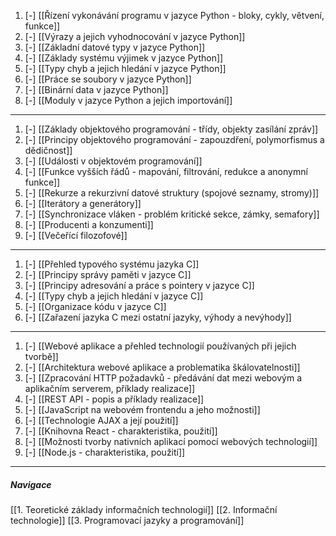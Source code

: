 1. [-] [[Řízení vykonávání programu v jazyce Python - bloky, cykly, větvení, funkce]]
2. [-] [[Výrazy a jejich vyhodnocování v jazyce Python]]
3. [-] [[Základní datové typy v jazyce Python]]
4. [-] [[Základy systému výjimek v jazyce Python]]
5. [-] [[Typy chyb a jejich hledání v jazyce Python]]
6. [-] [[Práce se soubory v jazyce Python]]
7. [-] [[Binární data v jazyce Python]]
8. [-] [[Moduly v jazyce Python a jejich importování]]
---
1. [-] [[Základy objektového programování - třídy, objekty zasílání zpráv]]
2. [-] [[Principy objektového programování - zapouzdření, polymorfismus a dědičnost]]
3. [-] [[Události v objektovém programování]]
4. [-] [[Funkce vyšších řádů - mapování, filtrování, redukce a anonymní funkce]]
5. [-] [[Rekurze a rekurzivní datové struktury (spojové seznamy, stromy)]]
6. [-] [[Iterátory a generátory]]
7. [-] [[Synchronizace vláken - problém kritické sekce, zámky, semafory]]
8. [-] [[Producenti a konzumenti]]
9. [-] [[Večeřící filozofové]]
---
1. [-] [[Přehled typového systému jazyka C]]
2. [-] [[Principy správy paměti v jazyce C]]
3. [-] [[Principy adresování a práce s pointery v jazyce C]]
4. [-] [[Typy chyb a jejich hledání v jazyce C]]
5. [-] [[Organizace kódu v jazyce C]]
6. [-] [[Zařazení jazyka C mezi ostatní jazyky, výhody a nevýhody]]
---
1. [-] [[Webové aplikace a přehled technologií používaných při jejich tvorbě]]
2. [-] [[Architektura webové aplikace a problematika škálovatelnosti]]
3. [-] [[Zpracování HTTP požadavků - předávání dat mezi webovým a aplikačním serverem, příklady realizace]]
4. [-] [[REST API - popis a příklady realizace]]
5. [-] [[JavaScript na webovém frontendu a jeho možnosti]]
6. [-] [[Technologie AJAX a její použití]]
7. [-] [[Knihovna React - charakteristika, použití]]
8. [-] [[Možnosti tvorby nativních aplikací pomocí webových technologií]]
9. [-] [[Node.js - charakteristika, použití]]
---

##### Navigace
[[1. Teoretické základy informačních technologií]]
[[2. Informační technologie]]
[[3. Programovací jazyky a programování]]